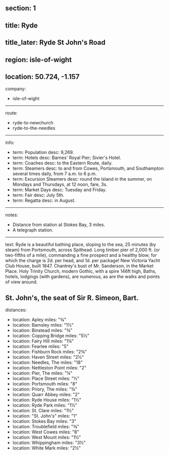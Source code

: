 section: 1
----
title: Ryde
----
title_later: Ryde St John's Road
----
region: isle-of-wight
----
location: 50.724, -1.157
----
company:
- isle-of-wight
----
route:
- ryde-to-newchurch
- ryde-to-the-needles
----
info:
- term: Population
  desc: 9,269.
- term: Hotels
  desc: Barnes' Royal Pier; Sivier's Hotel.
- term: Coaches
  desc: to the Eastern Route, daily.
- term: Steamers
  desc: to and from Cowes, Portsmouth, and Southampton several times daily, from 7 a.m. to 6 p.m.
- term: Excursion Steamers
  desc: round the Island in the summer, on Mondays and Thursdays, at 12 noon, fare, 3s.
- term: Market Days
  desc: Tuesday and Friday.
- term: Fair
  desc: July 5th.
- term: Regatta
  desc: in August.
----
notes:
- Distance from station at Stokes Bay, 3 miles.
- A telegraph station.
----
text: Ryde is a beautiful bathing place, sloping to the sea, 25 minutes (by steam) from Portsmouth, across Spithead. Long timber pier of 2,000 ft. (or two-fifths of a mile), commanding a fine prospect and a healthy blow; for which the charge is 2d. per head, and 1d. per package! New Victoria Yacht Club House, built 1847. Chantrey's bust of Mr. Sanderson, in the Market Place. Holy Trinity Church, modern Gothic, with a spire 146ft high, Baths, hotels, lodgings (with gardens), are numerous, as are the walks and points of view around.

**St. John's,** the seat of Sir R. Simeon, Bart.
----
distances:
- location: Apley
  miles: "¾"
- location: Bamsley
  miles: "1½"
- location: Binstead
  miles: "¾"
- location: Copping Bridge
  miles: "5½"
- location: Fairy Hill
  miles: "1¼"
- location: Fearlee
  miles: "5"
- location: Fishburn Rock
  miles: "2¾"
- location: Haven Street
  miles: "2½"
- location: Needles, The
  miles: "18"
- location: Nettleston Point
  miles: "2"
- location: Pier, The
  miles: "¼"
- location: Place Street
  miles: "½"
- location: Portsmouth
  miles: "8"
- location: Priory, The
  miles: "¾"
- location: Quarr Abbey
  miles: "2"
- location: Ryde House
  miles: "1½"
- location: Ryde Park
  miles: "1½"
- location: St. Clare
  miles: "1½"
- location: "St. John's"
  miles: "1"
- location: Stokes Bay
  miles: "3"
- location: Troublefield
  miles: "¾"
- location: West Cowes
  miles: "8"
- location: West Mount
  miles: "1½"
- location: Whippingham
  miles: "3½"
- location: White Mark
  miles: "2½"
